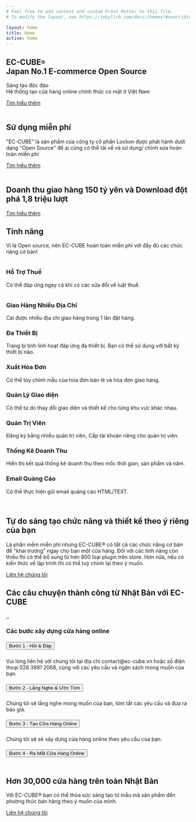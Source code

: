 ```yaml
---
# Feel free to add content and custom Front Matter to this file.
# To modify the layout, see https://jekyllrb.com/docs/themes/#overriding-theme-defaults

layout: home
title: Home
active: home
---
```



<section class="payment_banner_area">
    <div class="shape one"></div>
    <div class="shape two"></div>
    <div class="container">
        <div class="payment_banner_content wow fadeInLeft" data-wow-delay="0.4s">
            <h1 class="f_p f_size_50 w_color">
                <span class="f_700">EC-CUBE<small class="f_size_20">®</small></span> <br> Japan No.1 E-commerce Open Source</h1>
            <p class="w_color f_p f_size_18">Sáng tạo độc đáo <br>
                Hệ thống tạo cửa hàng online chính thức có mặt ở Việt Nam</p>
            <div class="action_btn d-flex align-items-center mt_60">
                <a href="contact.html" class="btn_hover agency_banner_btn">Tìm hiểu thêm</a>
            </div>
        </div>
    </div>
    <div class="animation_img_two wow fadeInRight" data-wow-delay="0.5s">
        <img src="/assets/img/mac.png" alt="">
    </div>
    <img class="svg_intro_bottom" src="/assets/img/shape.png" alt="">
</section>

<section class="payment_features_area">
    <div class="bg_shape shape_one"></div>
    <div class="bg_shape shape_two"></div>
    <div class="bg_shape shape_three"></div>
    <div class="container">
        <div class="row featured_item">
            <div class="col-lg-6">
                <div class="payment_featured_img wow fadeInLeft" data-wow-delay="0.2s">
                    <img src="/assets/img/featured_img.png" alt="">
                </div>
            </div>
            <div class="col-lg-6 d-flex align-items-center">
                <div class="payment_features_content pl_70 wow fadeInRight" data-wow-delay="0.3s">
                    <div class="icon">
                        <img class="img_shape" src="/assets/img/icon_shape.png" alt="">
                        <img class="icon_img" src="/assets/img/icon1.png" alt="">
                    </div>
                    <h2>Sử dụng miễn phí</h2>
                    <p>"EC-CUBE" là sản phẩm của công ty cổ phần Lockon được phát hành dưới dạng "Open Source" để ai cũng có thể tải về và sử dụng/ chỉnh sửa hoàn toàn miễn phí</p>
                    <a href="#" class="btn_hover agency_banner_btn pay_btn pay_btn_two">Tìm hiểu thêm</a>
                </div>
            </div>
        </div>
        <div class="row flex-row-reverse featured_item">
            <div class="col-lg-6">
                <div class="payment_featured_img img_two wow fadeInRight" data-wow-delay="0.3s">
                    <img src="/assets/img/featured_img_two.png" alt="">
                </div>
            </div>
            <div class="col-lg-6 d-flex align-items-center">
                <div class="payment_features_content pr_70 wow fadeInLeft" data-wow-delay="0.4s">
                    <div class="icon">
                        <img class="img_shape" src="/assets/img/icon_shape.png" alt="">
                        <img class="icon_img" src="/assets/img/icon2.png" alt="">
                    </div>
                    <h2>
                        Doanh thu giao hàng <span class="f_size_40 text-primary">150</span> tỷ yên và
                        Download đột phá <span class="f_size_40 text-primary">1,8</span> triệu lượt
                    </h2>
                    <div class="pb-3"></div>
                    <a href="#" class="btn_hover agency_banner_btn pay_btn">Tìm hiểu thêm</a>
                </div>
            </div>
        </div>
    </div>
</section>

<section class="payment_service_area">
    <div class="container">
        <div class="row flex-row-reverse">
            <div class="col-lg-4">
                <div class="service-content wow fadeInRight" data-wow-delay="0.2s">
                    <div class="pay_icon">
                        <div class="icon_shape"></div>
                        <img src="/assets/img/icon3.png" alt="">
                    </div>
                    <h2 class="f_p w_color f_700">Tính năng</h2>
                    <p class="f_p w_color">Vì là Open source, nên EC-CUBE hoàn toàn miễn phí với đầy đủ các chức năng cơ bản!</p>
                </div>
            </div>
            <div class="col-lg-8">
                <div class="row">
                    <div class="col-md-6 media payment_service_item wow fadeInUp" data-wow-delay="0.2s">
                        <div class="icon">
                            <img src="/assets/img/icon4.png" alt="">
                        </div>
                        <div class="media-body">
                            <h3 class="f_size_20 f_p w_color f_600">Hỗ Trợ Thuế</h3>
                            <p class="f_400 f_size_15 w_color">Có thể đáp ứng ngay cả khi có các sửa đổi về luật thuế.</p>
                        </div>
                    </div>
                    <div class="col-md-6 media payment_service_item wow fadeInUp" data-wow-delay="0.3s">
                        <div class="icon">
                            <img src="/assets/img/icon7.png" alt="">
                        </div>
                        <div class="media-body">
                            <h3 class="f_size_20 f_p w_color f_600">Giao Hàng Nhiều Địa Chỉ</h3>
                            <p class="f_400 f_size_15 w_color">Cài được nhiều địa chỉ giao hàng trong 1 lần đặt hàng.</p>
                        </div>
                    </div>
                    <div class="col-md-6 media payment_service_item wow fadeInUp" data-wow-delay="0.4s">
                        <div class="icon w_color f_size_24 d-flex align-items-center justify-content-center">
                            <i class="ti-tablet"></i>
                        </div>
                        <div class="media-body">
                            <h3 class="f_size_20 f_p w_color f_600">Đa Thiết Bị</h3>
                            <p class="f_400 f_size_15 w_color">Trang bị tính linh hoạt đáp ứng đa thiết bị. Bạn có thể sử dụng với bất kỳ thiết bị nào.</p>
                        </div>
                    </div>
                    <div class="col-md-6 media payment_service_item wow fadeInUp" data-wow-delay="0.5s">
                        <div class="icon w_color f_size_24 d-flex align-items-center justify-content-center">
                            <i class="ti-receipt"></i>
                        </div>
                        <div class="media-body">
                            <h3 class="f_size_20 f_p w_color f_600">Xuất Hóa Đơn</h3>
                            <p class="f_400 f_size_15 w_color">Có thể tùy chỉnh mẫu của hóa đơn bán lẻ và hóa đơn giao hàng.</p>
                        </div>
                    </div>
                    <div class="col-md-6 media payment_service_item wow fadeInUp" data-wow-delay="0.6s">
                        <div class="icon w_color f_size_22 d-flex align-items-center justify-content-center">
                            <i class="ti-paint-bucket"></i>
                        </div>
                        <div class="media-body">
                            <h3 class="f_size_20 f_p w_color f_600">Quản Lý Giao diện</h3>
                            <p class="f_400 f_size_15 w_color">Có thể tự do thay đổi giao diện và thiết kế cho từng khu vực khác nhau.</p>
                        </div>
                    </div>
                    <div class="col-md-6 media payment_service_item wow fadeInUp" data-wow-delay="0.7s">
                        <div class="icon w_color f_size_22">
                            <i class="ti-user"></i>
                        </div>
                        <div class="media-body">
                            <h3 class="f_size_20 f_p w_color f_600">Quản Trị Viên</h3>
                            <p class="f_400 f_size_15 w_color">Đăng ký bằng nhiều quản trị viên, Cấp tài khoản riêng cho quản trị viên.</p>
                        </div>
                    </div>
                    <div class="col-md-6 media payment_service_item wow fadeInUp" data-wow-delay="0.8s">
                        <div class="icon w_color f_size_22">
                            <i class="ti-stats-up"></i>
                        </div>
                        <div class="media-body">
                            <h3 class="f_size_20 f_p w_color f_600">Thống Kê Doanh Thu</h3>
                            <p class="f_400 f_size_15 w_color">Hiển thị kết quả thống kê doanh thu theo mốc thời gian, sản phẩm và năm.</p>
                        </div>
                    </div>
                    <div class="col-md-6 media payment_service_item wow fadeInUp" data-wow-delay="0.9s">
                        <div class="icon w_color f_size_28 d-flex align-items-center justify-content-center">
                            <i class="ti-location-arrow"></i>
                        </div>
                        <div class="media-body">
                            <h3 class="f_size_20 f_p w_color f_600">Email Quảng Cáo</h3>
                            <p class="f_400 f_size_15 w_color">Có thể thực hiện gửi email quảng cáo HTML/TEXT.</p>
                        </div>
                    </div>
                </div>
            </div>
        </div>
    </div>
</section>

<section class="payment_clients_area">
    <div class="clients_bg_shape_top"></div>
    <div class="clients_bg_shape_right"></div>
    <div class="container">
        <div class="row">
            <div class="col-lg-6">
                <div class="payment_features_content pr_70 wow fadeInLeft" data-wow-delay="0.2s">
                    <div class="icon">
                        <img class="img_shape" src="/assets/img/icon_shape.png" alt="">
                        <img class="icon_img" src="/assets/img/icon2.png" alt="">
                    </div>
                    <h2>Tự do sáng tạo chức năng và thiết kế theo ý riêng của bạn</h2>
                    <p>Là phần mềm miễn phí nhưng EC-CUBE® có tất cả các chức năng cơ bản để "khai trương" ngay cho bạn một cửa hàng.
                    Đối với các tính năng còn thiếu thì có thể bổ sung từ hơn 800 loại plugin trên store.
                    Hơn nữa, nếu có kiến thức về lập trình thì có thể tuỳ chỉnh lại theo ý muốn.</p>
                    <a href="contact.html" class="btn_hover agency_banner_btn pay_btn pay_btn_two">Liên hệ chúng tôi</a>
                </div>
            </div>
            <div class="col-lg-6">
                <div class="payment_clients_inner">
                    <div class="clients_item one wow fadeInLeft" data-wow-delay="0.2s">
                        <img class="img-fluid" src="/assets/img/logo1.png" alt="">
                    </div>
                    <div class="clients_item two wow fadeInLeft" data-wow-delay="0.3s">
                        <img class="img-fluid" src="/assets/img/logo2h.png" alt="">
                    </div>
                    <div class="clients_item three wow fadeInLeft" data-wow-delay="0.4s">
                        <img class="img-fluid" src="/assets/img/logo3.png" alt="">
                    </div>
                    <div class="clients_item four wow fadeInLeft" data-wow-delay="0.5s">
                        <img class="img-fluid" src="/assets/img/logo4.png" alt="">
                    </div>
                    <div class="clients_item five wow fadeInLeft" data-wow-delay="0.6s">
                        <img class="img-fluid" src="/assets/img/logo5.png" alt="">
                    </div>
                    <div class="clients_item six wow fadeInLeft" data-wow-delay="0.7s">
                        <img class="img-fluid" src="/assets/img/logo6.png" alt="">
                    </div>
                    <div class="clients_item seven wow fadeInLeft" data-wow-delay="0.8s">
                        <img class="img-fluid" src="/assets/img/logo7.png" alt="">
                    </div>
                    <div class="clients_item eight wow fadeInLeft" data-wow-delay="0.8s">
                        <img class="img-fluid" src="/assets/img/logo8.png" alt="">
                    </div>
                </div>
            </div>
        </div>
    </div>
</section>

<section class="app_screenshot_area sec_pad">
    <div class="container custom_container p0">
        <div class="sec_title text-center mb_70">
            <h2 class="position-relative f_p f_size_30 l_height30 f_700 t_color3 mb_20 wow fadeInUp" data-wow-delay="0.2s">Các câu chuyện thành công từ Nhật Bản với EC-CUBE</h2>
        </div>
        <div class="app_screen_info">
            <div class="app_screenshot_slider owl-carousel">
                <div class="item">
                    <div class="screenshot_img">
                        <a href="img/screenshot1.png" class="image-link" target="_blank"><img src="/assets/img/screenshot1.png" alt=""></a>
                    </div>
                </div>
                <div class="item">
                    <div class="screenshot_img">
                        <a href="img/screenshot2.png" class="image-link" target="_blank"><img src="/assets/img/screenshot2.png" alt=""></a>
                    </div>
                </div>
                <div class="item">
                    <div class="screenshot_img">
                        <a href="img/screenshot3.png" class="image-link" target="_blank"><img src="/assets/img/screenshot3.png" alt=""></a>
                    </div>
                </div>
                <div class="item">
                    <div class="screenshot_img">
                        <a href="img/screenshot4.png" class="image-link" target="_blank"><img src="/assets/img/screenshot4.png" alt=""></a>
                    </div>
                </div>
                <div class="item">
                    <div class="screenshot_img">
                        <a href="img/screenshot5.png" class="image-link" target="_blank"><img src="/assets/img/screenshot5.png" alt=""></a>
                    </div>
                </div>
            </div>
        </div>
    </div>
</section>

<section class="payment_testimonial_area">
  <div class="container">
      <div class="row payment_testimonial_info flex-row-reverse">
          <div class="col-lg-7 d-flex align-items-center">
              <div class="testimonial_content w-100">
                  <div class="icon">,,</div>
                  <div class="faq_content">
                      <div class="tab-pane">
                          <h3 class="f_p f_size_22 f_500 t_color3 mb_20">
                              Các bước xây dựng cửa hàng online
                          </h3>
                          <div id="accordion-home">
                              <div class="card">
                                  <div class="card-header" id="headingOne">
                                      <h5 class="mb-0">
                                      <button class="btn btn-link" data-toggle="collapse" data-target="#collapseOne" aria-expanded="true" aria-controls="collapseOne">
                                      Bước 1 - Hỏi & Đáp<i class="ti-plus"></i><i class="ti-minus"></i>
                                      </button>
                                      </h5>
                                  </div>
                                  <div id="collapseOne" class="collapse show" aria-labelledby="headingOne" data-parent="#accordion-home">
                                      <div class="card-body">
                                          Vui lòng liên hệ với chúng tôi tại địa chỉ contact@ec-cube.vn hoặc số điện thoại 028 3991 2068, cùng với các yêu cầu và ngân sách mong muốn của bạn.
                                      </div>
                                  </div>
                              </div>
                              <div class="card">
                                  <div class="card-header" id="headingTwo">
                                      <h5 class="mb-0">
                                          <button class="btn btn-link collapsed" data-toggle="collapse" data-target="#collapseTwo" aria-expanded="false" aria-controls="collapseTwo">
                                          Bước 2 - Lắng Nghe & Ước Tính<i class="ti-plus"></i><i class="ti-minus"></i>
                                  </button>
                                      </h5>
                                  </div>
                                  <div id="collapseTwo" class="collapse" aria-labelledby="headingTwo" data-parent="#accordion-home">
                                      <div class="card-body">
                                          Chúng tôi sẽ lắng nghe mong muốn của bạn, tóm tắt các yêu cầu và đưa ra báo giá.
                                      </div>
                                  </div>
                              </div>
                              <div class="card">
                                  <div class="card-header" id="headingThree">
                                      <h5 class="mb-0">
                                          <button class="btn btn-link collapsed" data-toggle="collapse" data-target="#collapseThree" aria-expanded="false" aria-controls="collapseThree">
                                          Bước 3 - Tạo Cửa Hàng Online<i class="ti-plus"></i><i class="ti-minus"></i>
                                  </button>
                                      </h5>
                                  </div>
                                  <div id="collapseThree" class="collapse" aria-labelledby="headingThree" data-parent="#accordion-home">
                                      <div class="card-body">
                                          Chúng tôi sẽ sẽ xây dựng cửa hàng online theo yêu cầu của bạn.
                                      </div>
                                  </div>
                              </div>
                              <div class="card">
                                  <div class="card-header" id="headingfour">
                                      <h5 class="mb-0">
                                          <button class="btn btn-link collapsed" data-toggle="collapse" data-target="#collapsefour" aria-expanded="false" aria-controls="collapsefour">
                                          Bước 4 - Ra Mắt Cửa Hàng Online<i class="ti-plus"></i><i class="ti-minus"></i>
                                  </button>
                                      </h5>
                                  </div>
                                  <div id="collapsefour" class="collapse" aria-labelledby="headingfour" data-parent="#accordion-home">
                                      <div class="card-body">
                                              <img src="/assets/img/khai-truong.png" alt="" class="img-fluid">
                                      </div>
                                  </div>
                              </div>
                          </div>
                      </div>
                  </div>
              </div>
          </div>
          <div class="col-lg-5">
              <div class="testimonial_img">
                  <a href="contact.html">
                      <img src="/assets/img/testimonial_img.png" alt="" class="img-fluid">
                  </a>
              </div>
          </div>
      </div>
  </div>
</section>

<section class="payment_action_area">
    <div class="clients_bg_shape_bottom"></div>
    <div class="container">
        <div class="payment_action_content text-center wow fadeInUp" data-wow-delay="0.2s">
            <div class="pay_icon">
                <div class="icon_shape"></div>
                <img class="icon_img" src="/assets/img/icon2.png" alt="">
            </div>
            <h2 class="f_p t_color f_700">Hơn 30,000 cửa hàng trên toàn Nhật Bản</h2>
            <p>Với EC-CUBE® bạn có thể thỏa sức sáng tạo từ mẫu mã sản phẩm đến phương thức bán hàng theo ý muốn của mình.</p>
            <a href="contact.html" class="btn_hover agency_banner_btn pay_btn pay_btn_two">Liên hệ chúng tôi</a>
        </div>
    </div>
</section>
